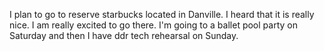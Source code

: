 I plan to go to reserve starbucks located in Danville. I heard that it is really nice. I am really excited to go there. 
I'm going to a ballet pool party on Saturday and then I have ddr tech rehearsal on Sunday.
